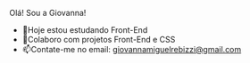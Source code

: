 Olá! Sou a Giovanna!

- 🌱Hoje estou estudando Front-End
- 👯Colaboro com projetos Front-End e CSS
- 📫Contate-me no email: giovannamiguelrebizzi@gmail.com



